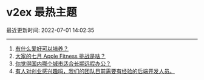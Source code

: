 # v2ex 最热主题

最近更新时间: 2022-07-01 14:02:35

--- 
1. [有什么爱好可以培养？](https://www.v2ex.com/t/863336) 
2. [大家的七月 Apple Fitness 挑战是啥？](https://www.v2ex.com/t/863358) 
3. [你觉得国内哪个城市适合长期远程办公？](https://www.v2ex.com/t/863366) 
4. [有人对创业感兴趣吗，我们的团队目前需要有经验的后端开发人员。](https://www.v2ex.com/t/863374) 
